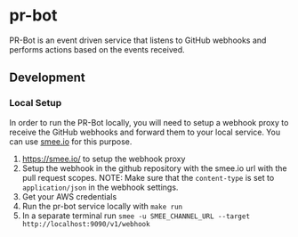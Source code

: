 # pr-bot
PR-Bot is an event driven service that listens to GitHub webhooks and performs actions based on the events received.

## Development

### Local Setup
In order to run the PR-Bot locally, you will need to setup a webhook proxy to receive the GitHub webhooks and forward them to your local service. You can use [smee.io](https://smee.io/) for this purpose.
1. https://smee.io/ to setup the webhook proxy
2. Setup the webhook in the github repository with the smee.io url with the pull request scopes. NOTE: Make sure that the `content-type` is set to `application/json` in the webhook settings.
3. Get your AWS credentials
4. Run the pr-bot service locally with `make run`
5. In a separate terminal run `smee -u SMEE_CHANNEL_URL --target http://localhost:9090/v1/webhook`
